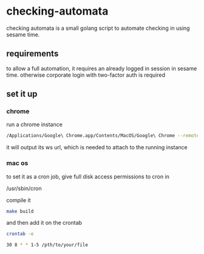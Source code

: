# checking-automata

checking automata is a small golang script to automate checking in using 
sesame time. 

## requirements

to allow a full automation, it requires an already logged in session
in sesame time. otherwise corporate login with two-factor auth
is required

## set it up

### chrome

run a chrome instance  

 ```bash
/Applications/Google\ Chrome.app/Contents/MacOS/Google\ Chrome --remote-debugging-port=9222 --no-first-run --no-default-browser-check --user-data-dir=$(mktemp -d -t chrome)
```

it will output its ws url, which is needed to attach to the running instance

### mac os

to set it as a cron job, give full disk access permissions to cron in 

/usr/sbin/cron

compile it 

```bash
make build
```

and then add it on the crontab

```bash
crontab -e
```

```bash
30 8 * * 1-5 /pth/to/your/file
```






